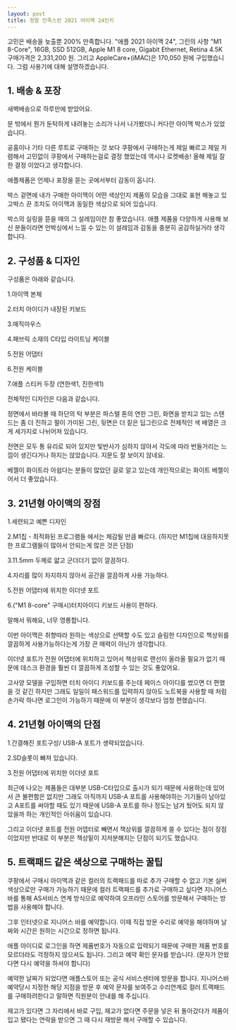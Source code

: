 ```yaml
---
layout: post
title: 정말 만족스런 2021 아이맥 24인치
---
```


고민은 배송을 늦출뿐 200% 만족합니다. "애플 2021 아이맥 24", 그린의 사항 "M1 8-Core", 16GB, SSD 512GB, Apple M1 8 core, Gigabit Ethernet, Retina 4.5K
구매가격은 2,331,200 원. 그리고 AppleCare+(iMAC)은 170,050 원에 구입했습니다. 그럼 사용기에 대해 설명하겠습니다.



<h2>1. 배송 & 포장</h2>
새벽배송으로 하루만에 받았어요. 

문 밖에서 뭔가 둔탁하게 내려놓는 소리가 나서 나가봤더니 커다란 아이맥 박스가 있었습니다.

공홈이나 기타 다른 루트로 구매하는 것 보다 쿠팡에서 구매하는게 제일 빠르고 제일 저렴해서 고민없이 쿠팡에서 구매하는걸로 결정 했었는데 역시나 로켓배송! 올해 제일 잘한 결정 이었다고 생각합니다.

애플제품은 언제나 포장을 뜯는 곳에서부터 감동이 옵니다.

박스 겉면에 내가 구매한 아이맥이 어떤 색상인지 제품의 모습을 그대로 표현 해놓고 있고박스 끈 조차도 아이맥과 동일한 색상으로 되어 있습니다.

박스의 실링을 뜯을 때의 그 설레임이란 참 좋았습니다.
애플 제품을 다양하게 사용해 보신 분들이라면 언박싱에서 느낄 수 있는 이 설레임과 감동을 충분히 공감하실거라 생각합니다.



<h2>2. 구성품 & 디자인</h2>
구성품은 아래와 같습니다.

1.아이맥 본체

2.터치 아이디가 내장된 키보드

3.매직마우스

4.패브릭 소재의 C타입 라이트닝 케이블

5.전원 어댑터

6.전원 케이블

7.애플 스티커 두장 (연한색1, 진한색1)

전체적인 디자인은 다음과 같습니다.

정면에서 바라볼 때 하단의 턱 부분은 파스텔 톤의 연한 그린, 화면을 받치고 있는 스탠드는 좀 더 진하고 펄이 가미된 그린, 뒷면은 더 짙은 딥그린으로 전체적인 색 배열은 크게 세가지로 나뉘어져 있습니다.

전면은 모두 통 유리로 되어 있지만 빛반사가 심하지 않아서 각도에 따라 번들거리는 느낌이 생긴다거나 하지는 않았습니다.
지문도 잘 보이지 않네요.

베젤이 화이트라 아쉽다는 분들이 많았던 걸로 알고 있는데 개인적으로는 화이트 베젤이어서 더 좋았습니다.



<h2>3. 21년형 아이맥의 장점</h2>
1.세련되고 예쁜 디자인

2.M1칩 - 최적화된 프로그램들 에서는 체감될 만큼 빠르다. (하지만 M1칩에 대응하지못한 프로그램들이 많아서 안되는게 많은 것은 단점)

3.11.5mm 두께로 얇고 군더더기 없이 깔끔하다.

4.자리를 많이 차지하지 않아서 공간을 깔끔하게 사용 가능하다.

5.전원 어댑터에 위치한 이더넷 포트

6.("M1 8-core" 구매시)터치아이디 키보드 사용이 편하다.

말해서 뭐해요, 너무 영롱합니다.

이번 아이맥은 취향따라 원하는 색상으로 선택할 수도 있고 슬림한 디자인으로 책상위를 깔끔하게 사용가능하다는게 가장 큰 매력이 아닌가 생각합니다.

이더넷 포트가 전원 어댑터에 위치하고 있어서 책상위로 랜선이 올라올 필요가 없기 때문에 데스크 환경을 훨씬 더 깔끔하게 조성할 수 있는 것도 좋았어요.

고사양 모델을 구입하면 터치 아이디 키보드를 주는데 페이스 아이디를 썼으면 더 편했을 것 같긴 하지만 그래도 일일이 패스워드를 입력하지 않아도 노트북을 사용할 때 처럼 손가락 하나면 로그인이 가능하기 때문에 이 부분이 생각보다 엄청 편했습니다.



<h2>4. 21년형 아이맥의 단점</h2>
1.간결해진 포트구성/ USB-A 포트가 생략되었습니다.

2.SD슬롯이 빠져 있습니다.

3.전원 어댑터에 위치한 이더넷 포트

최근에 나오는 제품들은 대부분 USB-C타입으로 출시가 되기 때문에 사용하는데 있어서 큰 불편함은 없지만 그래도 아직까지 USB-A 포트를 사용해야하는 기기들이 남아있고 A포트를 써야할 때도 있기 때문에 USB-A 포트를 하나 정도는 남겨 뒀어도 되지 않았을까 하는 개인적인 아쉬움이 있습니다.

그리고 이더넷 포트를 전원 어뎁터로 빼면서 책상위를 깔끔하게 쓸 수 있다는 점이 장점 이었지만 반대로 이 부분은 책상밑이 지저분해지는 단점이 되기도 했습니다.



<h2>5. 트랙패드 같은 색상으로 구매하는 꿀팁</h2>
쿠팡에서 구매시 아이맥과 같은 컬러의 트랙패드를 따로 추가 구매할 수 없고 기본 실버 색상으로만 구매가 가능하기 때문에 컬러 트랙패드를 추가로 구매하고 싶다면 지니어스바를 통해 AS서비스 연계 방식으로 예약하여 오프라인 스토어를 방문해서 구매하는 방법을 사용해야 합니다.

그후 인터넷으로 지니어스 바를 예약합니다.
이때 직접 방문 수리로 예약을 해야하며 날짜와 시간은 원하는 시간으로 정하면 됩니다.

애플 아이디로 로그인을 하면 제품번호가 자동으로 입력되기 때문에 구매한 제품 번호를 모르더라도 걱정하지 않으셔도 됩니다. 그리고 예약 확인 문자를 받습니다. (문자가 안왔다면 다시 예약을 하셔야 합니다)

예약한 날짜가 되었다면 애플스토어 또는 공식 서비스센터에 방문을 합니다.
지니어스바 예약당시 지정한 해당 지점을 방문 후 예약 문자를 보여주고 수리연계로 컬러 트랙패드를 구매하려한다고 말하면 직원분이 안내를 해 주십니다.

재고가 있다면 그 자리에서 바로 구입, 재고가 없다면 주문을 넣은 뒤 돌아갔다가 제품이 입고 됐다는 연락을 받으면
그 때 다시 재방문 해서 구매할 수 있습니다.